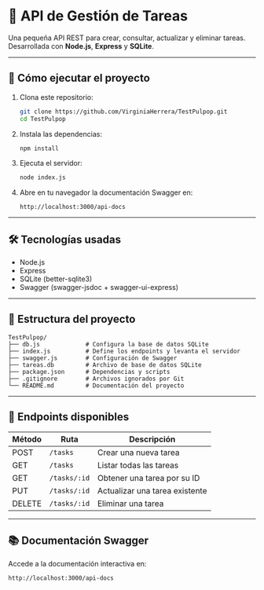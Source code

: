 
# 📝 API de Gestión de Tareas

Una pequeña API REST para crear, consultar, actualizar y eliminar tareas.  
Desarrollada con **Node.js**, **Express** y **SQLite**.

---

## 🚀 Cómo ejecutar el proyecto

1. Clona este repositorio:

   ```bash
   git clone https://github.com/VirginiaHerrera/TestPulpop.git
   cd TestPulpop
   ```

2. Instala las dependencias:

   ```bash
   npm install
   ```

3. Ejecuta el servidor:

   ```bash
   node index.js
   ```

4. Abre en tu navegador la documentación Swagger en:

   ```
   http://localhost:3000/api-docs
   ```

---

## 🛠️ Tecnologías usadas

- Node.js
- Express
- SQLite (better-sqlite3)
- Swagger (swagger-jsdoc + swagger-ui-express)

---

## 📁 Estructura del proyecto

```
TestPulpop/
├── db.js             # Configura la base de datos SQLite
├── index.js          # Define los endpoints y levanta el servidor
├── swagger.js        # Configuración de Swagger
├── tareas.db         # Archivo de base de datos SQLite
├── package.json      # Dependencias y scripts
├── .gitignore        # Archivos ignorados por Git
└── README.md         # Documentación del proyecto
```

---

## 🔌 Endpoints disponibles

| Método | Ruta         | Descripción                    |
|--------|--------------|-------------------------------|
| POST   | `/tasks`     | Crear una nueva tarea          |
| GET    | `/tasks`     | Listar todas las tareas        |
| GET    | `/tasks/:id` | Obtener una tarea por su ID    |
| PUT    | `/tasks/:id` | Actualizar una tarea existente |
| DELETE | `/tasks/:id` | Eliminar una tarea             |

---

## 📚 Documentación Swagger

Accede a la documentación interactiva en:

```
http://localhost:3000/api-docs
```

